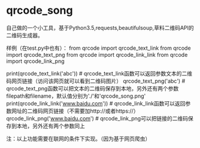 # qrcode_song
自己做的一个小工具，基于Python3.5,requests,beautifulsoup,草料二维码API的二维码生成器。

样例（在test.py中也有）：
from qrcode import qrcode_text_link
from qrcode import qrcode_text_png
from qrcode import qrcode_link_link
from qrcode import qrcode_link_png

print(qrcode_text_link('abc'))  # qrcode_text_link函数可以返回参数文本的二维码网页链接（访问该网页就可以看到二维码图片）
qrcode_text_png('abc')  # qrcode_text_png函数可以把文本的二维码保存到本地，另外还有两个参数filepath和filename，默认值分别为'./'和'qrcode_song.png'
print(qrcode_link_link('www.baidu.com'))  # qrcode_link_link函数可以返回参数网址的二维码网页链接（不需要加http://或者https://）
qrcode_link_png('www.baidu.com')  # qrcode_link_png可以把链接的二维码保存到本地，另外还有两个参数同上

注：以上功能需要在联网的条件下实现。（因为基于网页爬虫）
